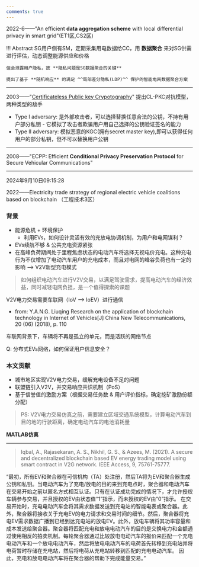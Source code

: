 ```yaml
---
comments: true
---
```


2022-6——"An efficient **data aggregation scheme** with local differential privacy in smart grid"(ET1区,CS2区)

!!! Abstract
    SG用户侧有SM，定期采集用电数据给CC，用 **数据聚合** 来对SG供需进行评估，动态调整能源供应和价格

    但会泄露用户隐私，故 **隐私问题是SG数据聚合的关键**

    提出了基于 **随机响应** 的满足 ^^局部差分隐私(LDP)^^ 保护的智能电网数据聚合方案

----

2003——"[Certificateless Public key Crypotography](https://eprint.iacr.org/2003/126.pdf)" 提出CL-PKC对抗模型，两种类型的敌手

- Type I adversary: 是外部攻击者，可以选择替换任意合法的公钥，不持有用户部分私钥
      - 它模拟了攻击者欺骗用户用自己选择的公钥验证签名的能力
- Type II adversary: 模拟恶意的KGC(拥有secret master key),即可以获得任何用户的部分私钥，但不可以替换用户公钥 


-----

2008——"ECPP: Efficient **Conditional Privacy Preservation Protocol** for Secure Vehicular Communications"



-----

2024年9月10日09:15:28

2022——Electricity trade strategy of regional electric vehicle coalitions based on blockchain （工程技术3区）

### 背景

- 能源危机 + 环境保护
    * 利用EVs，如何设计灵活有效的充放电协调机制，为用户和电网谋利？
- EVs续航不够 & 公共充电资源紧张
- 在高峰负荷期间处于里程焦虑状态的电动汽车将选择无视电价充电。这种充电行为不仅增加了电动汽车用户的充电成本，而且对电网的峰谷负荷也有一定的影响 --> V2V新型充电模式

> 如何组织电动汽车进行V2V交易，以满足驾驶需求，提高电动汽车的经济效益，同时减轻电网负担，是一个值得探索的课题

V2V电力交易需要车联网（IoV --> IoEV）进行通信

- from: Y.A.N.G. Liuqing Research on the application of blockchain technology in Internet of Vehicles[J] China New Telecommunications, 20 (06) (2018), p. 110

车联网背景下，车辆将不再是孤立的单元，而是活跃的网络节点

Q: 分布式EVs网络，如何保证用户信息安全？

### 本文贡献

- 城市地区实现V2V电力交易，缓解充电设备不足的问题
- 联盟链引入V2V，并交易响应共识机制（PoS）
- 基于信誉值的激励方案（根据交易任务数 & 用户评价指标，确定挖矿激励份额分配）

> PS: V2V电力交易仿真之前，需要建立区域交通系统模型，计算电动汽车到目的地的行驶距离，确定电动汽车的电池消耗量

**MATLAB仿真**

----



> Iqbal, A., Rajasekaran, A. S., Nikhil, G. S., & Azees, M. (2021). A secure and decentralized blockchain based EV energy trading model using smart contract in V2G network. IEEE Access, 9, 75761-75777.

“最初，所有EV和聚合器在可信机构（TA）处注册，然后TA将为EV和聚合器生成公钥和私钥。当电动汽车为了充电/放电的目的来到充电点时，聚合器和电动汽车在交易开始之前以匿名方式相互认证。只有在认证成功完成的情况下，才允许授权车辆参与交易，并且授权的EV由状态值“1”指示，而未授权的EV由“0”指示。 在交易开始时，充电电动汽车会将其需求数据发送到充电站的智能电表或聚合器。此外，聚合器将接收关于充电EV的电力请求和交易时间的细节。然后，聚合器将充电EV需求数据广播到已经到达充电站的放电EV。此外，放电车辆将其功率容量和成本发送给聚合器。聚合器将匹配充电和放电电动汽车的目的是交换电力和金额通过使用相反的拍卖机制。每轮聚合器通过比较放电电动汽车的报价来匹配一个充电电动汽车和一个放电电动汽车，然后将放电电动汽车的电荷首先转移到充电站并将电荷暂时存储在充电站，然后将电荷从充电站转移到匹配的充电电动汽车。 因此，充电和放电电动汽车将在聚合器的帮助下完成能量交易。”